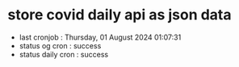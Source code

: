 # store covid daily api as json data

- last cronjob : Thursday, 01 August 2024 01:07:31
- status og cron : success
- status daily cron : success
      
      